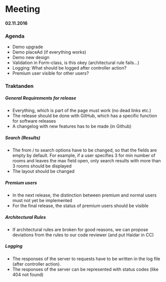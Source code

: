 # Meeting

#### 02.11.2016

### Agenda

- Demo upgrade
- Demo placeAd (if everything works)
- Demo new design
- Validation in Form-class, is this okey (architectural rule fails...)
- Logging: What should be logged after controller action?
- Premium user visible for other users?

### Traktanden

##### General Requirements for release 
- Everything, which is part of the page must work (no dead links etc.)
- The release should be done with GitHub, which has a specific function for software releases
- A changelog with new features has to be made (in Github)

##### Search (Results)
- The from / to search options have to be changed, so that the fields are empty by default. For example, if a user specifies 3 for min number of rooms and leaves the max field open, only search results with more than 3 rooms should be displayed
- The layout should be changed 

##### Premium users
- In the next release, the distinction between premium and normal users must not yet be implemented
- For the final release, the status of premium users should be visible

##### Architectural Rules
- If architectural rules are broken for good reasons, we can propose deviations from the rules to our code reviewer (and put Haidar in CC)

##### Logging
- The responses of the server to requests have to be written in the log file (after controller action).
- The responses of the server can be represented with status codes (like 404 not found)

